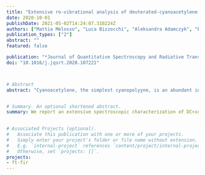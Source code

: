 ```yaml
---
title: "Extensive ro-vibrational analysis of deuterated-cyanoacetylene (DC$_3$N) from millimeter-wavelengths to the infrared domain"
date: 2020-10-01
publishDate: 2021-05-02T14:24:07.310224Z
authors: ["Mattia Melosso", "Luca Bizzocchi", "Aleksandra Adamczyk", "Elisabetta Canè", "Paola Caselli", "Laura Colzi", "Luca Dore", "Barbara M. Giuliano", "Jean-Claude Guillemin", "Marie-Aline Martin-Drumel", "Olivier Pirali", "Andrea Pietropolli Charmet", "Domenico Prudenzano", "Víctor M. Rivilla", "Filippo Tamassia"]
publication_types: ["2"]
abstract: ""
featured: false

publication: "*Journal of Quantitative Spectroscopy and Radiative Transfer*"
doi: "10.1016/j.jqsrt.2020.107221"



# Abstract
abstract: "Cyanoacetylene, the simplest cyanopolyyne, is an abundant interstellar molecule commonly observed in a vast variety of astronomical sources. Despite its importance as a potential tracer of the evolution of star-forming processes, the deuterated form of cyanoacetylene is less observed and less studied in the laboratory than the main isotopologue. Here, we report the most extensive spectroscopic characterization of DC<sub>3</sub>N to date, from the millimeter domain to the infrared region. Rotational and ro-vibrational spectra have been recorded using millimeter-wave frequency-modulation and Fourier-transform infrared spectrometers, respectively. All the vibrational states with energy up to 1015 cm<sup>-1>/sup> have been analyzed in a combined fit, where the effects due to anharmonic resonances have been adequately accounted for. The analysis contains over 6500 distinct transition frequencies, from which all the vibrational energies have been determined with good precision for many fundamental, overtone, and combination states. This work provides a comprehensive line catalog for astronomical observations of DC<sub>3</sub>N."


# Summary. An optional shortened abstract.
summary: We report an extensive spectroscopic characterization of DC<sub>3</sub>N to date, from the millimeter domain to the infrared region.

  
# Associated Projects (optional).
#   Associate this publication with one or more of your projects.
#   Simply enter your project's folder or file name without extension.
#   E.g. `internal-project` references `content/project/internal-project/index.md`.
#   Otherwise, set `projects: []`.
projects:
- ft-fir
---
```


